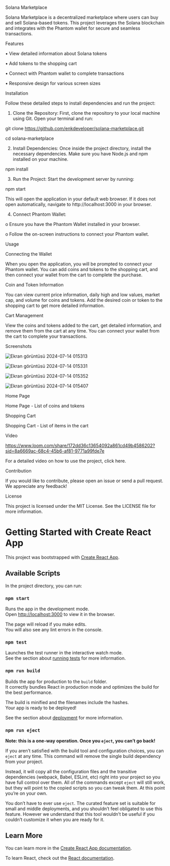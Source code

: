 Solana Marketplace


Solana Marketplace is a decentralized marketplace where users can buy and sell Solana-based tokens. This project leverages the Solana blockchain and integrates with the Phantom wallet for secure and seamless transactions.


Features

•	View detailed information about Solana tokens

•	Add tokens to the shopping cart

•	Connect with Phantom wallet to complete transactions

•	Responsive design for various screen sizes


Installation

Follow these detailed steps to install dependencies and run the project:


1.	Clone the Repository: First, clone the repository to your local machine using Git. Open your terminal and run:

git clone https://github.com/enkdeveloper/solana-marketplace.git

cd solana-marketplace


2.	Install Dependencies: Once inside the project directory, install the necessary dependencies. Make sure you have Node.js and npm installed on your machine.

npm install


3.	Run the Project: Start the development server by running:

npm start

This will open the application in your default web browser. If it does not open automatically, navigate to http://localhost:3000 in your browser.


4.	Connect Phantom Wallet:

o	Ensure you have the Phantom Wallet installed in your browser.

o	Follow the on-screen instructions to connect your Phantom wallet.


Usage

Connecting the Wallet

When you open the application, you will be prompted to connect your Phantom wallet. You can add coins and tokens to the shopping cart, and then connect your wallet from the 
cart to complete the purchase.

Coin and Token Information

You can view current price information, daily high and low values, market cap, and volume for coins and tokens. Add the desired coin or token to the shopping cart to get more detailed information.

Cart Management

View the coins and tokens added to the cart, get detailed information, and remove them from the cart at any time. You can connect your wallet from the cart to complete your transactions.


Screenshots

![Ekran görüntüsü 2024-07-14 015313](https://github.com/user-attachments/assets/65e8bacd-44ab-4d3f-8fe4-5c7f207fafbb)

![Ekran görüntüsü 2024-07-14 015331](https://github.com/user-attachments/assets/7c6aa0df-88c4-4a34-b1fb-43e15e2af209)

![Ekran görüntüsü 2024-07-14 015352](https://github.com/user-attachments/assets/1790d9dd-19f4-4121-8b51-6c46b33f2db2)

![Ekran görüntüsü 2024-07-14 015407](https://github.com/user-attachments/assets/3e916f69-487f-41d8-9356-812ffc008362)


Home Page

Home Page - List of coins and tokens

Shopping Cart

Shopping Cart - List of items in the cart


Video

https://www.loom.com/share/172dd36c13654092a861cd49b4586202?sid=8a6669ac-68c4-45b6-af81-9771a99fde7e

For a detailed video on how to use the project, click here.


Contribution

If you would like to contribute, please open an issue or send a pull request. We appreciate any feedback!


License

This project is licensed under the MIT License. See the LICENSE file for more information.


# Getting Started with Create React App

This project was bootstrapped with [Create React App](https://github.com/facebook/create-react-app).

## Available Scripts

In the project directory, you can run:

### `npm start`

Runs the app in the development mode.\
Open [http://localhost:3000](http://localhost:3000) to view it in the browser.

The page will reload if you make edits.\
You will also see any lint errors in the console.

### `npm test`

Launches the test runner in the interactive watch mode.\
See the section about [running tests](https://facebook.github.io/create-react-app/docs/running-tests) for more information.

### `npm run build`

Builds the app for production to the `build` folder.\
It correctly bundles React in production mode and optimizes the build for the best performance.

The build is minified and the filenames include the hashes.\
Your app is ready to be deployed!

See the section about [deployment](https://facebook.github.io/create-react-app/docs/deployment) for more information.

### `npm run eject`

**Note: this is a one-way operation. Once you `eject`, you can’t go back!**

If you aren’t satisfied with the build tool and configuration choices, you can `eject` at any time. This command will remove the single build dependency from your project.

Instead, it will copy all the configuration files and the transitive dependencies (webpack, Babel, ESLint, etc) right into your project so you have full control over them. All of the commands except `eject` will still work, but they will point to the copied scripts so you can tweak them. At this point you’re on your own.

You don’t have to ever use `eject`. The curated feature set is suitable for small and middle deployments, and you shouldn’t feel obligated to use this feature. However we understand that this tool wouldn’t be useful if you couldn’t customize it when you are ready for it.

## Learn More

You can learn more in the [Create React App documentation](https://facebook.github.io/create-react-app/docs/getting-started).

To learn React, check out the [React documentation](https://reactjs.org/).

